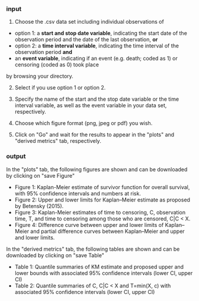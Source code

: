 ### input

1. Choose the .csv data set including individual observations of
<ul>
  <li>option 1: a <b>start and stop date variable</b>, indicating the start date of the observation period and the date of the last observation, <b>or</b></li>
  <li>option 2: a <b>time interval variable</b>, indicating the time interval of the observation period <b>and</b></li>
  <li>an <b>event variable</b>, indicating if an event (e.g. death; coded as 1) or censoring (coded as 0) took place </li>
</ul>
by browsing your directory.

2. Select if you use option 1 or option 2.

3. Specify the name of the start and the stop date variable or the time interval variable, as well as the event variable in your data set, respectively. 

4. Choose which figure format (png, jpeg or pdf) you wish.

5. Click on "Go" and wait for the results to appear in the "plots" and "derived metrics" tab, respectively.

### output

In the "plots" tab, the following figures are shown and can be downloaded by clicking on "save Figure"
<ul>
	<li> Figure 1: Kaplan-Meier estimate of survivor function for overall survival, with 95% confidence intervals and numbers at risk.</li>
	<li> Figure 2: Upper and lower limits for Kaplan–Meier estimate as proposed by Betensky (2015).</li>
	<li> Figure 3: Kaplan-Meier estimates of time to censoring, C, observation time, T, and time to censoring among those who are censored, C|C < X.</li>
	<li> Figure 4: Difference curve between upper and lower limits of Kaplan–Meier and partial difference curves between Kaplan–Meier and upper and lower limits.</li>
</ul>

In the "derived metrics" tab, the following tables are shown and can be downloaded by clicking on "save Table"
<ul>
<li> Table 1: Quantile summaries of KM estimate and proposed upper and lower bounds with associated 95% confidence intervals (lower CI, upper CI)</li> 
<li> Table 2: Quantile summaries of C, C|C < X and T=min(X, c) with associated 95% confidence intervals (lower CI, upper CI)</li> 
</ul>